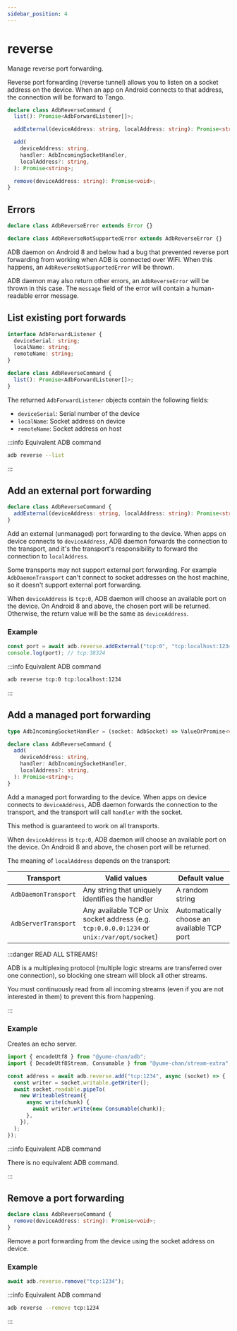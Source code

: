 ```yaml
---
sidebar_position: 4
---
```


# reverse

Manage reverse port forwarding.

Reverse port forwarding (reverse tunnel) allows you to listen on a socket address on the device. When an app on Android connects to that address, the connection will be forward to Tango.

```ts
declare class AdbReverseCommand {
  list(): Promise<AdbForwardListener[]>;

  addExternal(deviceAddress: string, localAddress: string): Promise<string>;

  add(
    deviceAddress: string,
    handler: AdbIncomingSocketHandler,
    localAddress?: string,
  ): Promise<string>;

  remove(deviceAddress: string): Promise<void>;
}
```

## Errors

```ts
declare class AdbReverseError extends Error {}

declare class AdbReverseNotSupportedError extends AdbReverseError {}
```

ADB daemon on Android 8 and below had a bug that prevented reverse port forwarding from working when ADB is connected over WiFi. When this happens, an `AdbReverseNotSupportedError` will be thrown.

ADB daemon may also return other errors, an `AdbReverseError` will be thrown in this case. The `message` field of the error will contain a human-readable error message.

## List existing port forwards

```ts
interface AdbForwardListener {
  deviceSerial: string;
  localName: string;
  remoteName: string;
}

declare class AdbReverseCommand {
  list(): Promise<AdbForwardListener[]>;
}
```

The returned `AdbForwardListener` objects contain the following fields:

- `deviceSerial`: Serial number of the device
- `localName`: Socket address on device
- `remoteName`: Socket address on host

:::info Equivalent ADB command

```sh
adb reverse --list
```

:::

## Add an external port forwarding

```ts
declare class AdbReverseCommand {
  addExternal(deviceAddress: string, localAddress: string): Promise<string>;
}
```

Add an external (unmanaged) port forwarding to the device. When apps on device connects to `deviceAddress`, ADB daemon forwards the connection to the transport, and it's the transport's responsibility to forward the connection to `localAddress`.

Some transports may not support external port forwarding. For example `AdbDaemonTransport` can't connect to socket addresses on the host machine, so it doesn't support external port forwarding.

When `deviceAddress` is `tcp:0`, ADB daemon will choose an available port on the device. On Android 8 and above, the chosen port will be returned. Otherwise, the return value will be the same as `deviceAddress`.

### Example

```ts transpile
const port = await adb.reverse.addExternal("tcp:0", "tcp:localhost:1234");
console.log(port); // tcp:38324
```

:::info Equivalent ADB command

```sh
adb reverse tcp:0 tcp:localhost:1234
```

:::

## Add a managed port forwarding

```ts
type AdbIncomingSocketHandler = (socket: AdbSocket) => ValueOrPromise<void>;

declare class AdbReverseCommand {
  add(
    deviceAddress: string,
    handler: AdbIncomingSocketHandler,
    localAddress?: string,
  ): Promise<string>;
}
```

Add a managed port forwarding to the device. When apps on device connects to `deviceAddress`, ADB daemon forwards the connection to the transport, and the transport will call `handler` with the socket.

This method is guaranteed to work on all transports.

When `deviceAddress` is `tcp:0`, ADB daemon will choose an available port on the device. On Android 8 and above, the chosen port will be returned.

The meaning of `localAddress` depends on the transport:

| Transport            | Valid values                                                                                 | Default value                              |
| -------------------- | -------------------------------------------------------------------------------------------- | ------------------------------------------ |
| `AdbDaemonTransport` | Any string that uniquely identifies the handler                                              | A random string                            |
| `AdbServerTransport` | Any available TCP or Unix socket address (e.g. `tcp:0.0.0.0:1234` or `unix:/var/opt/socket`) | Automatically choose an available TCP port |

:::danger READ ALL STREAMS!

ADB is a multiplexing protocol (multiple logic streams are transferred over one connection), so blocking one stream will block all other streams.

You must continuously read from all incoming streams (even if you are not interested in them) to prevent this from happening.

:::

### Example

Creates an echo server.

```ts transpile
import { encodeUtf8 } from "@yume-chan/adb";
import { DecodeUtf8Stream, Consumable } from "@yume-chan/stream-extra";

const address = await adb.reverse.add("tcp:1234", async (socket) => {
  const writer = socket.writable.getWriter();
  await socket.readable.pipeTo(
    new WriteableStream({
      async write(chunk) {
        await writer.write(new Consumable(chunk));
      },
    }),
  );
});
```

:::info Equivalent ADB command

There is no equivalent ADB command.

:::

## Remove a port forwarding

```ts
declare class AdbReverseCommand {
  remove(deviceAddress: string): Promise<void>;
}
```

Remove a port forwarding from the device using the socket address on device.

### Example

```ts transpile
await adb.reverse.remove("tcp:1234");
```

:::info Equivalent ADB command

```sh
adb reverse --remove tcp:1234
```

:::
